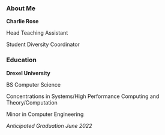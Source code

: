 <h3 class="pr">About Me</h3>

**Charlie Rose**

Head Teaching Assistant

Student Diversity Coordinator

<h3 class="po">Education</h3>

**Drexel University**

BS Computer Science

Concentrations in Systems/High Performance Computing and Theory/Computation

Minor in Computer Engineering

_Anticipated Graduation June 2022_
